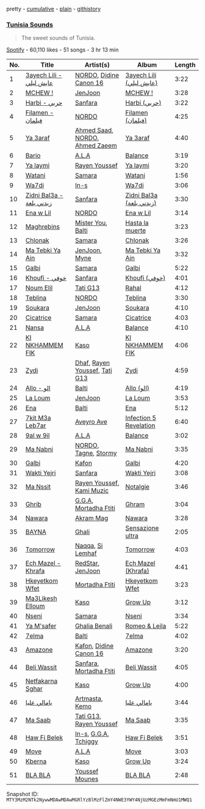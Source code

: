 pretty - [cumulative](/playlists/cumulative/37i9dQZF1DX9HeUXWsJonl.md) - [plain](/playlists/plain/37i9dQZF1DX9HeUXWsJonl) - [githistory](https://github.githistory.xyz/mackorone/spotify-playlist-archive/blob/main/playlists/plain/37i9dQZF1DX9HeUXWsJonl)

### [Tunisia Sounds](https://open.spotify.com/playlist/37i9dQZF1DX9HeUXWsJonl)

> The sweet sounds of Tunisia.

[Spotify](https://open.spotify.com/user/spotify) - 60,110 likes - 51 songs - 3 hr 13 min

| No. | Title | Artist(s) | Album | Length |
|---|---|---|---|---|
| 1 | [3ayech Lili \- عايش ليلي](https://open.spotify.com/track/2bWjhCbfeguEp2hSXvYB5l) | [NORDO](https://open.spotify.com/artist/44qTyRXwTktHVC0X1FGnJn), [Didine Canon 16](https://open.spotify.com/artist/2aVPTWc4WYc7b384eatevF) | [3ayech Lili \(عايش ليلي\)](https://open.spotify.com/album/7K50LbLo6SdxQx0uuw9khz) | 3:22 |
| 2 | [MCHEW !](https://open.spotify.com/track/5wXQE0LVpsiIELgQqCPwfe) | [JenJoon](https://open.spotify.com/artist/5EueujjeEpYjmaQbAuaetK) | [MCHEW !](https://open.spotify.com/album/4eVpsLlYCq0Aeh0u6RhdTK) | 3:28 |
| 3 | [Harbi \- حربي](https://open.spotify.com/track/47AlaZ1aQCMBqDouJkrJdW) | [Sanfara](https://open.spotify.com/artist/2s55Po6VBr22RYwlCmYlY6) | [Harbi \(حربي\)](https://open.spotify.com/album/6AUs5sq5Smw2C29YIkGq8b) | 3:22 |
| 4 | [Filamen \- فيلمان](https://open.spotify.com/track/5SfgODdv831EqaStxXB8el) | [NORDO](https://open.spotify.com/artist/44qTyRXwTktHVC0X1FGnJn) | [Filamen \(فيلمان\)](https://open.spotify.com/album/3Q9SpkTQLw5g0fyfObjYZ5) | 4:25 |
| 5 | [Ya 3araf](https://open.spotify.com/track/6v9noMonS9GMI3Yx9CsSmF) | [Ahmed Saad](https://open.spotify.com/artist/5D2ui1KD49TfyCDb35zf5V), [NORDO](https://open.spotify.com/artist/44qTyRXwTktHVC0X1FGnJn), [Ahmed Zaeem](https://open.spotify.com/artist/36vOw5rJH8SM7GymEeg73T) | [Ya 3araf](https://open.spotify.com/album/39Vo4WKz2TYSBflvVgckfi) | 4:40 |
| 6 | [Bario](https://open.spotify.com/track/1lpg6YHzAsWn2dyAYhHxv2) | [A.L.A](https://open.spotify.com/artist/3MKpGPhBp9KeXjGooKHNDX) | [Balance](https://open.spotify.com/album/4CqnL9u5Vb1mtRTrk9C02x) | 3:19 |
| 7 | [Ya laymi](https://open.spotify.com/track/24oXPBDSSzhNF12yXpxUhE) | [Rayen Youssef](https://open.spotify.com/artist/3rN1K1PmBAEbbdg2sOP2Pk) | [Ya laymi](https://open.spotify.com/album/4rh4V5WvntbsRpyDSnH4eB) | 3:20 |
| 8 | [Watani](https://open.spotify.com/track/6CSz8qjGxCVq2Effqj70n0) | [Samara](https://open.spotify.com/artist/0WfKB7Lqqykt6gdtirYJUm) | [Watani](https://open.spotify.com/album/1AnLeUdRBSPUey9nVMsJYU) | 1:56 |
| 9 | [Wa7di](https://open.spotify.com/track/1Kcd7hb4w18W1VVDLkt5Kn) | [In\-s](https://open.spotify.com/artist/5JfeJl3VqY6UcwAKZVXKQM) | [Wa7di](https://open.spotify.com/album/2CiqwTgfyqPgK7bmSfCK0i) | 3:06 |
| 10 | [Zidni Bal3a \- زيدني بلعة](https://open.spotify.com/track/0GIDZOCNCYzFZm6ISFPDgA) | [Sanfara](https://open.spotify.com/artist/2s55Po6VBr22RYwlCmYlY6) | [Zidni Bal3a \(زيدني بلعة\)](https://open.spotify.com/album/6inZ22BdbOv5k2Fg4dwQjh) | 3:30 |
| 11 | [Ena w Lil](https://open.spotify.com/track/6LtMDz7Nwtk96t4kcIECSC) | [NORDO](https://open.spotify.com/artist/44qTyRXwTktHVC0X1FGnJn) | [Ena w Lil](https://open.spotify.com/album/2izxjq31e1G4SxNBAxvMJl) | 3:14 |
| 12 | [Maghrebins](https://open.spotify.com/track/4U5h7GaXXXNOLpuo5vr3dU) | [Mister You](https://open.spotify.com/artist/74YbW6s8CZdaYLxJU9HeS7), [Balti](https://open.spotify.com/artist/4cgw3nEf6uOQ2NqHwSXErR) | [Hasta la muerte](https://open.spotify.com/album/72MdvUI4rPAcOTW0ty9zuw) | 3:23 |
| 13 | [Chlonak](https://open.spotify.com/track/3rkuOoH3o33ni0sNOEZQs7) | [Samara](https://open.spotify.com/artist/0WfKB7Lqqykt6gdtirYJUm) | [Chlonak](https://open.spotify.com/album/0cGkSy5xNbR16gSUlqgtIe) | 3:26 |
| 14 | [Ma Tebki Ya Ain](https://open.spotify.com/track/6Fv6mqIai6eGsGAvJ4M2s6) | [JenJoon](https://open.spotify.com/artist/5EueujjeEpYjmaQbAuaetK), [Myne](https://open.spotify.com/artist/4cqqwyFXQGG2bWTwfVchMv) | [Ma Tebki Ya Ain](https://open.spotify.com/album/2v0YFXim7Ucs85m5lokaHE) | 3:32 |
| 15 | [Galbi](https://open.spotify.com/track/0pD4zoFSCXvBkqka5j4qew) | [Samara](https://open.spotify.com/artist/0WfKB7Lqqykt6gdtirYJUm) | [Galbi](https://open.spotify.com/album/3LLJ8bmI6YrK73g6RhHEPK) | 5:22 |
| 16 | [Khoufi \- خوفي](https://open.spotify.com/track/7aCSt5gUf1OOcZJYKzX7pN) | [Sanfara](https://open.spotify.com/artist/2s55Po6VBr22RYwlCmYlY6) | [Khoufi \(خوفي\)](https://open.spotify.com/album/0onvc61yJBF3JrcvfmmjRI) | 4:01 |
| 17 | [Noum Elil](https://open.spotify.com/track/7D9vjMrVVF9cG2z4vB6SQY) | [Tati G13](https://open.spotify.com/artist/0U33TLQaAlL1uLccEYAXnI) | [Rahal](https://open.spotify.com/album/3mif5AjUcXbVBQL3QLSP5Q) | 4:12 |
| 18 | [Teblina](https://open.spotify.com/track/62BTtJMH55mNZWkt7bsiN2) | [NORDO](https://open.spotify.com/artist/44qTyRXwTktHVC0X1FGnJn) | [Teblina](https://open.spotify.com/album/1lCnDpXNlxvQ3Pw8WgxDAm) | 3:30 |
| 19 | [Soukara](https://open.spotify.com/track/4E9W5CF1SVwRrYX8xZ7H2x) | [JenJoon](https://open.spotify.com/artist/5EueujjeEpYjmaQbAuaetK) | [Soukara](https://open.spotify.com/album/0cdBTS4wd4T2k7Bwpw1eP0) | 4:10 |
| 20 | [Cicatrice](https://open.spotify.com/track/4ijVcIJQmQJsMM79kQ6axU) | [Samara](https://open.spotify.com/artist/0WfKB7Lqqykt6gdtirYJUm) | [Cicatrice](https://open.spotify.com/album/4xRldT6DB8MdQp60tBVwgq) | 4:03 |
| 21 | [Nansa](https://open.spotify.com/track/3evFZBD8uSlXvqBYWuUfri) | [A.L.A](https://open.spotify.com/artist/3MKpGPhBp9KeXjGooKHNDX) | [Balance](https://open.spotify.com/album/4CqnL9u5Vb1mtRTrk9C02x) | 4:10 |
| 22 | [KI NKHAMMEM FIK](https://open.spotify.com/track/1IfYpioyU828cGgXJK44Bi) | [Kaso](https://open.spotify.com/artist/1Brdq29oq6t0jyJeeLLMx0) | [KI NKHAMMEM FIK](https://open.spotify.com/album/3957FwIBCahzUaxaboTkLO) | 4:06 |
| 23 | [Zydi](https://open.spotify.com/track/1r2iFBeekSLVyHetVvfTpy) | [Dhaf](https://open.spotify.com/artist/5nl9XGwpeR6xL7UCNuUgk4), [Rayen Youssef](https://open.spotify.com/artist/3rN1K1PmBAEbbdg2sOP2Pk), [Tati G13](https://open.spotify.com/artist/0U33TLQaAlL1uLccEYAXnI) | [Zydi](https://open.spotify.com/album/2gijwfmnPlKT61VSEUOFxY) | 4:59 |
| 24 | [Allo \- الو](https://open.spotify.com/track/1mYKk7dWVDcfn8lTJ6CKJV) | [Balti](https://open.spotify.com/artist/4cgw3nEf6uOQ2NqHwSXErR) | [Allo \(الو\)](https://open.spotify.com/album/5sw19c2WnCbMacw9OzubzT) | 4:19 |
| 25 | [La Loum](https://open.spotify.com/track/7pL1hO8qcS60CqWNqGAsZX) | [JenJoon](https://open.spotify.com/artist/5EueujjeEpYjmaQbAuaetK) | [La Loum](https://open.spotify.com/album/3V5xcUcgTtSELeMEplZYO9) | 3:53 |
| 26 | [Ena](https://open.spotify.com/track/2EgLc1ac8D2PRIoOc0MWhA) | [Balti](https://open.spotify.com/artist/4cgw3nEf6uOQ2NqHwSXErR) | [Ena](https://open.spotify.com/album/6ikbd0GPRfPckuN7rLDSit) | 5:12 |
| 27 | [7kit M3a Leb7ar](https://open.spotify.com/track/1S3vLnBYhccO9L5o46HtH8) | [Aveyro Ave](https://open.spotify.com/artist/0gcWKqqEEiY4xLTxZDBDu4) | [Infection 5 Revelation](https://open.spotify.com/album/2OAGlBJZcVhyP0YjNJDfhr) | 6:40 |
| 28 | [9al w 9il](https://open.spotify.com/track/3GDQzysNN5JUDclQHMtvHG) | [A.L.A](https://open.spotify.com/artist/3MKpGPhBp9KeXjGooKHNDX) | [Balance](https://open.spotify.com/album/4CqnL9u5Vb1mtRTrk9C02x) | 3:02 |
| 29 | [Ma Nabni](https://open.spotify.com/track/09L0R9oOyNyC6X8c2aKLtW) | [NORDO](https://open.spotify.com/artist/44qTyRXwTktHVC0X1FGnJn), [Tagne](https://open.spotify.com/artist/3977Z9BZCFbJQYwdIdVwgc), [Stormy](https://open.spotify.com/artist/5Do9u0GoN4gFn6Nk8NGDhh) | [Ma Nabni](https://open.spotify.com/album/0TlqqkCP5JzdgFHCJzuXwO) | 3:35 |
| 30 | [Galbi](https://open.spotify.com/track/7Bri5HtRLTiCq17j3ogbH8) | [Kafon](https://open.spotify.com/artist/1g7CL458gLNv8UY3W2IFBw) | [Galbi](https://open.spotify.com/album/5y7m6UDox56LbgePd50uXX) | 4:20 |
| 31 | [Wakti Yejri](https://open.spotify.com/track/2rdBSVBD6xMJOmCNrGniSr) | [Sanfara](https://open.spotify.com/artist/2s55Po6VBr22RYwlCmYlY6) | [Wakti Yejri](https://open.spotify.com/album/7smElBnJjgj4vptmJx5OXo) | 3:08 |
| 32 | [Ma Nssit](https://open.spotify.com/track/1TV0wz0iAOiPMETEK8ywhl) | [Rayen Youssef](https://open.spotify.com/artist/3rN1K1PmBAEbbdg2sOP2Pk), [Kami Muzic](https://open.spotify.com/artist/7gwxgj3x9nJirsEwckTIms) | [Notalgie](https://open.spotify.com/album/6OqhouMSH01qp4CNl1VXYQ) | 3:46 |
| 33 | [Ghrib](https://open.spotify.com/track/6UmPJTPqQ3HXZkGHzpCR2H) | [G.G.A](https://open.spotify.com/artist/3Ofbm810VXiC3VaO76oMPP), [Mortadha Ftiti](https://open.spotify.com/artist/1JKD6r1BHHPW5UjN9JKwia) | [Ghram](https://open.spotify.com/album/1NyH5ubcU9CCabIjVJkAHO) | 3:04 |
| 34 | [Nawara](https://open.spotify.com/track/0oO79isQFRKI7hZx7Xt2fa) | [Akram Mag](https://open.spotify.com/artist/2RN3sars5oJnOWYJYLFzU1) | [Nawara](https://open.spotify.com/album/7MTBwPr1K0vUsyetOHPXgM) | 3:28 |
| 35 | [BAYNA](https://open.spotify.com/track/1tZDQqGmN6A6wOWPHkJoC1) | [Ghali](https://open.spotify.com/artist/3egWSWp7Y4FyCKIyvXbw7L) | [Sensazione ultra](https://open.spotify.com/album/7x0QV22Ci2ZOm9HweqBLhn) | 2:05 |
| 36 | [Tomorrow](https://open.spotify.com/track/4wzFYKgyMtU8KDl8d7N1Ry) | [Naqqa](https://open.spotify.com/artist/65D6dxtE0d7MoKoJfxOEyH), [Si Lemhaf](https://open.spotify.com/artist/3wOVvUvge4HJNiAgSMPNox) | [Tomorrow](https://open.spotify.com/album/1BNLeUBIAYE6dPAKjKV21M) | 4:03 |
| 37 | [Ech Mazel \- Khrafa](https://open.spotify.com/track/1XiL9Lp1p9WfIAzuNR1uWD) | [RedStar](https://open.spotify.com/artist/5KrsMlfx8tbhq2GjZo0KP5), [JenJoon](https://open.spotify.com/artist/5EueujjeEpYjmaQbAuaetK) | [Ech Mazel \(Khrafa\)](https://open.spotify.com/album/33phU9MxhOINJYSGYHyEpK) | 4:41 |
| 38 | [Hkeyetkom Wfet](https://open.spotify.com/track/7bzfVYSm6pU0gwuX20rFuY) | [Mortadha Ftiti](https://open.spotify.com/artist/1JKD6r1BHHPW5UjN9JKwia) | [Hkeyetkom Wfet](https://open.spotify.com/album/1gbsicMYbNsGdEfV195AyI) | 3:23 |
| 39 | [Ma3Likesh Elloum](https://open.spotify.com/track/2BDStFDyWmfAKYw1Vz0LTA) | [Kaso](https://open.spotify.com/artist/1Brdq29oq6t0jyJeeLLMx0) | [Grow Up](https://open.spotify.com/album/2QEUmVsZvzKaCn9kGah2AR) | 3:12 |
| 40 | [Nseni](https://open.spotify.com/track/739EgkC4WjNGjdD2yfQb7X) | [Samara](https://open.spotify.com/artist/0WfKB7Lqqykt6gdtirYJUm) | [Nseni](https://open.spotify.com/album/1AsdnLVopB6qlFST8yzkkd) | 3:34 |
| 41 | [Ya M'safer](https://open.spotify.com/track/2sOg0fznPO0YWKWksIQEmA) | [Ghalia Benali](https://open.spotify.com/artist/7BOI7fetZ2yzDpBUiCMyYy) | [Romeo & Leila](https://open.spotify.com/album/2j4MGjJOs8SBgXL7OyqCFl) | 5:22 |
| 42 | [7elma](https://open.spotify.com/track/2Dbvw3R3GqaF4ucrbe4dTs) | [Balti](https://open.spotify.com/artist/4cgw3nEf6uOQ2NqHwSXErR) | [7elma](https://open.spotify.com/album/27l6Sbd25Oy7dhrNxItLJQ) | 4:02 |
| 43 | [Amazone](https://open.spotify.com/track/2MYKMHhMFIlmYKn05C9cV2) | [Kafon](https://open.spotify.com/artist/1g7CL458gLNv8UY3W2IFBw), [Didine Canon 16](https://open.spotify.com/artist/2aVPTWc4WYc7b384eatevF) | [Amazone](https://open.spotify.com/album/42rj17QXfTKr8YjAhUKZ28) | 3:20 |
| 44 | [Beli Wassit](https://open.spotify.com/track/0KwaYXajEWxN9KLVqpwAyK) | [Sanfara](https://open.spotify.com/artist/2s55Po6VBr22RYwlCmYlY6), [Mortadha Ftiti](https://open.spotify.com/artist/1JKD6r1BHHPW5UjN9JKwia) | [Beli Wassit](https://open.spotify.com/album/4oOglonQ8avYy0LeJDKcUi) | 4:05 |
| 45 | [Netfakarna Sghar](https://open.spotify.com/track/5SXmbTghHaWfLJCAFBqX0a) | [Kaso](https://open.spotify.com/artist/1Brdq29oq6t0jyJeeLLMx0) | [Grow Up](https://open.spotify.com/album/2QEUmVsZvzKaCn9kGah2AR) | 4:00 |
| 46 | [يامالي عليا](https://open.spotify.com/track/7DP29ns5AsjtWC12ld2IiC) | [Artmasta](https://open.spotify.com/artist/5nIOjs6hpgOxasVYbKOAui), [Kemo](https://open.spotify.com/artist/4LUDVIU6K7ViaJHlFSpPCs) | [يامالي عليا](https://open.spotify.com/album/4K6RK8yyrTiwFglvCHFt1p) | 3:44 |
| 47 | [Ma Saab](https://open.spotify.com/track/2lvt3ournLiAlPcwkggOVl) | [Tati G13](https://open.spotify.com/artist/0U33TLQaAlL1uLccEYAXnI), [Rayen Youssef](https://open.spotify.com/artist/3rN1K1PmBAEbbdg2sOP2Pk) | [Ma Saab](https://open.spotify.com/album/0B6maLCCMJNGbZ83z5hpEa) | 3:35 |
| 48 | [Haw Fi Belek](https://open.spotify.com/track/5UlBJjxOMdDp0flRkD5RME) | [In\-s](https://open.spotify.com/artist/5JfeJl3VqY6UcwAKZVXKQM), [G.G.A](https://open.spotify.com/artist/3Ofbm810VXiC3VaO76oMPP), [Tchiggy](https://open.spotify.com/artist/2FsxcHBONPXPDoASKYLe2v) | [Haw Fi Belek](https://open.spotify.com/album/2RPmnyGcZARbNPz1ajp9NV) | 3:51 |
| 49 | [Move](https://open.spotify.com/track/5XnU6fppfaCp8cJCM0SXxe) | [A.L.A](https://open.spotify.com/artist/3MKpGPhBp9KeXjGooKHNDX) | [Move](https://open.spotify.com/album/717IhcEaucsFqL7YlM3aUa) | 3:03 |
| 50 | [Kberna](https://open.spotify.com/track/3qPuUbEjX7fBcj4WPUkbh4) | [Kaso](https://open.spotify.com/artist/1Brdq29oq6t0jyJeeLLMx0) | [Grow Up](https://open.spotify.com/album/2QEUmVsZvzKaCn9kGah2AR) | 3:24 |
| 51 | [BLA BLA](https://open.spotify.com/track/4XDaWzm0Y6gZoRuo2engXC) | [Youssef Mounes](https://open.spotify.com/artist/6sMjcbHchN0wUoMmYhKSD2) | [BLA BLA](https://open.spotify.com/album/5qy4gJpXBGvCqlAM7uyVTj) | 2:48 |

Snapshot ID: `MTY3MzM2NTk2NywwMDAwMDAwMGRlYzBlMzFlZmY4NWE3YWY4NjUzMGEzMmFmNmU1MWQ1`
